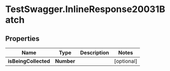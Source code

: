# TestSwagger.InlineResponse20031Batch

## Properties

Name | Type | Description | Notes
------------ | ------------- | ------------- | -------------
**isBeingCollected** | **Number** |  | [optional] 


